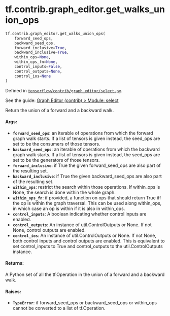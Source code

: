 <div itemscope itemtype="http://developers.google.com/ReferenceObject">
<meta itemprop="name" content="tf.contrib.graph_editor.get_walks_union_ops" />
</div>

# tf.contrib.graph_editor.get_walks_union_ops

``` python
tf.contrib.graph_editor.get_walks_union_ops(
    forward_seed_ops,
    backward_seed_ops,
    forward_inclusive=True,
    backward_inclusive=True,
    within_ops=None,
    within_ops_fn=None,
    control_inputs=False,
    control_outputs=None,
    control_ios=None
)
```



Defined in [`tensorflow/contrib/graph_editor/select.py`](https://www.tensorflow.org/code/tensorflow/contrib/graph_editor/select.py).

See the guide: [Graph Editor (contrib) > Module: select](../../../../../api_guides/python/contrib.graph_editor.md#Module_select)

Return the union of a forward and a backward walk.

#### Args:

* <b>`forward_seed_ops`</b>: an iterable of operations from which the forward graph
    walk starts. If a list of tensors is given instead, the seed_ops are set
    to be the consumers of those tensors.
* <b>`backward_seed_ops`</b>: an iterable of operations from which the backward graph
    walk starts. If a list of tensors is given instead, the seed_ops are set
    to be the generators of those tensors.
* <b>`forward_inclusive`</b>: if True the given forward_seed_ops are also part of the
    resulting set.
* <b>`backward_inclusive`</b>: if True the given backward_seed_ops are also part of the
    resulting set.
* <b>`within_ops`</b>: restrict the search within those operations. If within_ops is
    None, the search is done within the whole graph.
* <b>`within_ops_fn`</b>: if provided, a function on ops that should return True iff
    the op is within the graph traversal. This can be used along within_ops,
    in which case an op is within if it is also in within_ops.
* <b>`control_inputs`</b>: A boolean indicating whether control inputs are enabled.
* <b>`control_outputs`</b>: An instance of util.ControlOutputs or None. If not None,
    control outputs are enabled.
* <b>`control_ios`</b>:  An instance of util.ControlOutputs or None. If not None, both
    control inputs and control outputs are enabled. This is equivalent to set
    control_inputs to True and control_outputs to the util.ControlOutputs
    instance.

#### Returns:

A Python set of all the tf.Operation in the union of a forward and a
  backward walk.

#### Raises:

* <b>`TypeError`</b>: if forward_seed_ops or backward_seed_ops or within_ops cannot be
    converted to a list of tf.Operation.